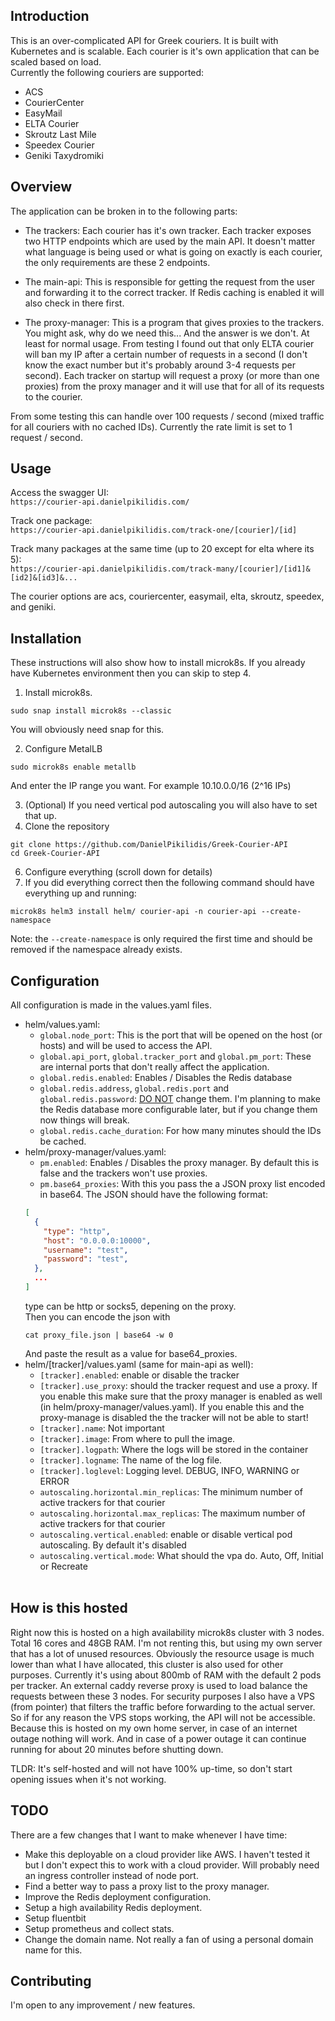 ## Introduction

This is an over-complicated API for Greek couriers. It is built with Kubernetes
and is scalable. Each courier is it's own application that can be scaled
based on load.
<br>
Currently the following couriers are supported:
- ACS
- CourierCenter
- EasyMail
- ELTA Courier
- Skroutz Last Mile
- Speedex Courier
- Geniki Taxydromiki

## Overview
The application can be broken in to the following parts:
- The trackers:
Each courier has it's own tracker. Each tracker exposes two HTTP endpoints which are used
by the main API. It doesn't matter what language is being used or what is going on exactly is each courier, the only
requirements are these 2 endpoints.

- The main-api:
This is responsible for getting the request from the user and forwarding it to the correct tracker. If Redis
caching is enabled it will also check in there first.

- The proxy-manager:
This is a program that gives proxies to the trackers. You might ask, why do we need this... And the answer is
we don't. At least for normal usage. From testing I found out that only ELTA courier will ban my IP after
a certain number of requests in a second (I don't know the exact number but it's probably around 3-4 requests
per second). Each tracker on startup will request a proxy (or more than one proxies) from the proxy manager and
it will use that for all of its requests to the courier.

From some testing this can handle over 100 requests / second (mixed traffic for all couriers with no cached IDs). Currently the rate limit is set to 1 request / second.

## Usage
Access the swagger UI:<br>
`https://courier-api.danielpikilidis.com/`

Track one package:<br>
`https://courier-api.danielpikilidis.com/track-one/[courier]/[id]`

Track many packages at the same time (up to 20 except for elta where its 5):<br>
`https://courier-api.danielpikilidis.com/track-many/[courier]/[id1]&[id2]&[id3]&...`

The courier options are acs, couriercenter, easymail, elta, skroutz, speedex, and geniki.

## Installation
These instructions will also show how to install microk8s. If you already have Kubernetes environment then
you can skip to step 4.

1) Install microk8s.<br>
```
sudo snap install microk8s --classic
```
You will obviously need snap for this.

2) Configure MetalLB
```
sudo microk8s enable metallb
```
And enter the IP range you want. For example 10.10.0.0/16 (2^16 IPs)

3) (Optional) If you need vertical pod autoscaling you will also have to set that up.
4) Clone the repository
```
git clone https://github.com/DanielPikilidis/Greek-Courier-API
cd Greek-Courier-API
```
6) Configure everything (scroll down for details)
7) If you did everything correct then the following command should have everything up and running:

```
microk8s helm3 install helm/ courier-api -n courier-api --create-namespace
```
Note: the `--create-namespace` is only required the first time and should be removed if the namespace already exists.

## Configuration

All configuration is made in the values.yaml files.

- helm/values.yaml:
  - `global.node_port`: This is the port that will be opened on the host (or hosts) and will be used to access
  the API.
  - `global.api_port`, `global.tracker_port` and `global.pm_port`: These are internal ports that don't really affect the application.
  - `global.redis.enabled`: Enables / Disables the Redis database
  - `global.redis.address`, `global.redis.port` and `global.redis.password`: <u>DO NOT</u> change them. I'm planning to make the Redis
  database more configurable later, but if you change them now things will break.
  - `global.redis.cache_duration`: For how many minutes should the IDs be cached.
- helm/proxy-manager/values.yaml:
  - `pm.enabled`: Enables / Disables the proxy manager. By default this is false and the trackers won't use proxies.
  - `pm.base64_proxies`: With this you pass the a JSON proxy list encoded in base64. The JSON should have the
  following format:
  ```json
  [
    {
      "type": "http",
      "host": "0.0.0.0:10000",
      "username": "test",
      "password": "test",
    },
    ...
  ]
  ```
  type can be http or socks5, depening on the proxy.<br>
  Then you can encode the json with
  ```
  cat proxy_file.json | base64 -w 0
  ```
  And paste the result as a value for base64_proxies.
- helm/[tracker]/values.yaml (same for main-api as well):
  - `[tracker].enabled`: enable or disable the tracker
  - `[tracker].use_proxy`: should the tracker request and use a proxy. If you enable this make sure that the proxy manager is enabled as well (in helm/proxy-manager/values.yaml). If you enable this and the proxy-manage is disabled the the tracker
  will not be able to start!
  - `[tracker].name`: Not important
  - `[tracker].image`: From where to pull the image.
  - `[tracker].logpath`: Where the logs will be stored in the container
  - `[tracker].logname`: The name of the log file.
  - `[tracker].loglevel`: Logging level. DEBUG, INFO, WARNING or ERROR
  - `autoscaling.horizontal.min_replicas`: The minimum number of active trackers for that courier
  - `autoscaling.horizontal.max_replicas`: The maximum number of active trackers for that courier
  - `autoscaling.vertical.enabled`: enable or disable vertical pod autoscaling. By default it's disabled
  - `autoscaling.vertical.mode`: What should the vpa do. Auto, Off, Initial or Recreate
  <br>


## How is this hosted
Right now this is hosted on a high availability microk8s cluster with 3 nodes. Total 16 cores and 48GB RAM. I'm not renting
this, but using my own server that has a lot of unused resources. Obviously the resource usage is much lower than
what I have allocated, this cluster is also used for other purposes. Currently it's using about 800mb of RAM
with the default 2 pods per tracker. An external caddy reverse proxy is used to load balance the requests
between these 3 nodes. For security purposes I also have a VPS (from pointer) that filters the traffic
before forwarding to the actual server. So if for any reason the VPS stops working, the API will not
be accessible. Because this is hosted on my own home server, in case of an internet outage nothing will work.
And in case of a power outage it can continue running for about 20 minutes before shutting down.

TLDR: It's self-hosted and will not have 100% up-time, so don't start opening issues when it's not working.

## TODO
There are a few changes that I want to make whenever I have time:<br>
- Make this deployable on a cloud provider like AWS. I haven't tested it but I don't expect this to
work with a cloud provider. Will probably need an ingress controller instead of node port.
- Find a better way to pass a proxy list to the proxy manager.
- Improve the Redis deployment configuration.
- Setup a high availability Redis deployment.
- Setup fluentbit
- Setup prometheus and collect stats.
- Change the domain name. Not really a fan of using a personal domain name for this.


## Contributing
I'm open to any improvement / new features.
